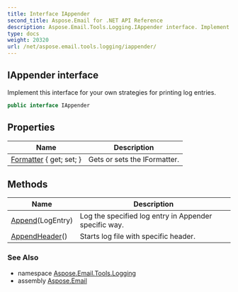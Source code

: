 ```yaml
---
title: Interface IAppender
second_title: Aspose.Email for .NET API Reference
description: Aspose.Email.Tools.Logging.IAppender interface. Implement this interface for your own strategies for printing log entries
type: docs
weight: 20320
url: /net/aspose.email.tools.logging/iappender/
---
```

## IAppender interface

Implement this interface for your own strategies for printing log entries.

```csharp
public interface IAppender
```

## Properties

| Name | Description |
| --- | --- |
| [Formatter](../../aspose.email.tools.logging/iappender/formatter/) { get; set; } | Gets or sets the IFormatter. |

## Methods

| Name | Description |
| --- | --- |
| [Append](../../aspose.email.tools.logging/iappender/append/)(LogEntry) | Log the specified log entry in Appender specific way. |
| [AppendHeader](../../aspose.email.tools.logging/iappender/appendheader/)() | Starts log file with specific header. |

### See Also

* namespace [Aspose.Email.Tools.Logging](../../aspose.email.tools.logging/)
* assembly [Aspose.Email](../../)


